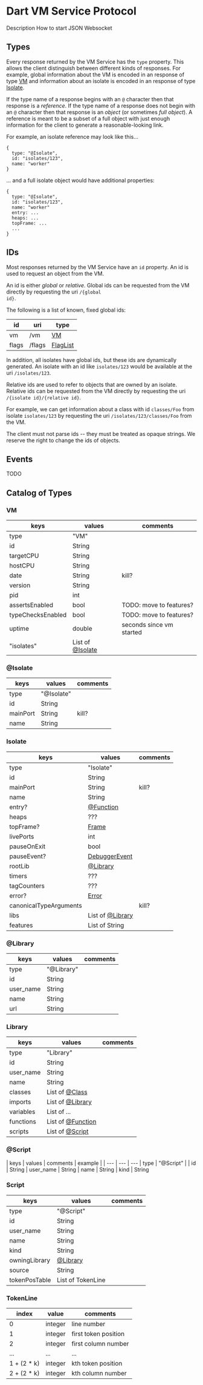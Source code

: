 # Dart VM Service Protocol

Description
How to start
JSON
Websocket

## Types

Every response returned by the VM Service has the <code>type</code> property.  This allows the client distinguish between different kinds of responses.  For example, global information about the VM is encoded in an response of type [VM](#VM) and information about an isolate is encoded in an response of type [Isolate](#Isolate).

If the type name of a response begins with an <code>@</code> character then that response is a _reference_.  If the type name of a response does not begin with an <code>@</code> character then that response is an _object_ (or sometimes _full object_).  A reference is meant to be a subset of a full object with just enough information for the client to generate a reasonable-looking link.

For example, an isolate reference may look like this...

    {
      type: "@Isolate",
      id: "isolates/123",
      name: "worker"
    }

... and a full isolate object would have additional properties:

    {
      type: "@Isolate",
      id: "isolates/123",
      name: "worker"
      entry: ...
      heaps: ...
      topFrame: ...
      ...
    }
 
## IDs

Most responses returned by the VM Service have an <code>id</code> property.  An id is used to request an object from the VM.

An id is either _global_ or _relative_.  Global ids can be requested from the VM directly by requesting the uri <code>/{global id}</code>.

The following is a list of known,  fixed global ids:

| id | uri | type
| --- | --- | ---
| vm | /vm | [VM](#VM)
| flags | /flags | [FlagList](#FlagList)

In addition, all isolates have global ids, but these ids are dynamically generated.  An isolate with an id like <code>isolates/123</code> would be available at the uri <code>/isolates/123</code>.

Relative ids are used to refer to objects that are owned by an isolate.  Relative ids can be requested from the VM directly by requesting the uri <code>/{isolate&nbsp;id}/{relative&nbsp;id}</code>.

For example, we can get information about a class with id <code>classes/Foo</code> from isolate <code>isolates/123</code> by requesting the uri <code>/isolates/123/classes/Foo</code> from the VM.

The client must not parse ids -- they must be treated as opaque strings.  We reserve the right to change the ids of objects.

## Events

TODO

## Catalog of Types
### <a name="VM"></a>VM

| keys | values | comments
| --- | --- | ---
| type | "VM" |
| id | String |
| targetCPU | String |
| hostCPU | String |
| date | String | kill? |
| version | String |
| pid | int |
| assertsEnabled | bool | TODO: move to features? |
| typeChecksEnabled | bool | TODO: move to features? |
| uptime | double | seconds since vm started |
| "isolates"    | List of [@Isolate](#atIsolate)  |

### <a name="atIsolate"></a>@Isolate

| keys | values | comments
| --- | --- | ---
| type | "@Isolate" |
| id | String |
| mainPort | String | kill? |
| name | String |

### Isolate

| keys | values | comments
| --- | --- | ---
| type | "Isolate" |
| id | String |
| mainPort | String | kill? |
| name | String |
| entry? | [@Function](#atFunction) |
| heaps | ??? |
| topFrame? | [Frame](#Frame) |
| livePorts | int |
| pauseOnExit | bool |
| pauseEvent? | [DebuggerEvent](#DebuggerEvent) |
| rootLib | [@Library](#atLibrary) |
| timers | ??? |
| tagCounters | ??? |
| error? | [Error](#Error) |
| canonicalTypeArguments | | kill? |
| libs | List of [@Library](#atLibrary) |
| features | List of String |


### <a name="atLibrary"></a>@Library

| keys | values | comments
| --- | --- | ---
| type | "@Library" |
| id | String |
| user_name | String |
| name | String
| url | String

### <a name="Library"></a>Library

| keys | values | comments
| --- | --- | ---
| type | "Library" |
| id | String |
| user_name | String |
| name | String
| classes | List of [@Class](#atClass) |
| imports | List of [@Library](#atLibrary) |
| variables | List of ... |
| functions | List of [@Function](#atFunction) |
| scripts | List of [@Script](#atScript) |

### <a name="atScript"></a>@Script
| keys | values | comments | example |
| --- | --- | ---
| type | "@Script" |
| id | String
| user_name | String
| name | String
| kind | String

### <a name="Script"></a>Script
| keys | values | comments
| --- | --- | ---
| type | "@Script" |
| id | String
| user_name | String
| name | String
| kind | String
| owningLibrary | [@Library](#atLibrary) |
| source | String
| tokenPosTable | List of TokenLine

### <a name="TokenLine"></a>TokenLine
| index | value | comments
| --- | --- | ---
| 0   | integer | line number
| 1   | integer | first token position
| 2   | integer | first column number
| ... | ... | ...
| 1 + (2 * k) | integer | kth token position
| 2 + (2 * k) | integer | kth column number
